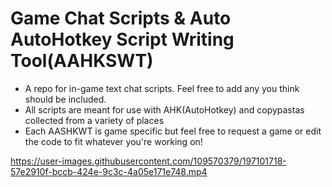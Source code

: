 # Game Chat Scripts & Auto AutoHotkey Script Writing Tool(AAHKSWT)
- A repo for in-game text chat scripts. Feel free to add any you think should be included.
- All scripts are meant for use with AHK(AutoHotkey) and copypastas collected from a variety of places
- Each AASHKWT is game specific but feel free to request a game or edit the code to fit whatever you're working on!



https://user-images.githubusercontent.com/109570379/197101718-57e2910f-bccb-424e-9c3c-4a05e171e748.mp4


